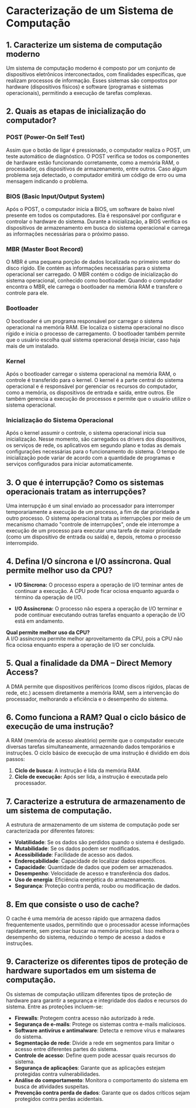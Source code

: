 # Caracterização de um Sistema de Computação

## 1. Caracterize um sistema de computação moderno

Um sistema de computação moderno é composto por um conjunto de dispositivos eletrônicos interconectados, com finalidades específicas, que realizam processos de informação. Esses sistemas são compostos por hardware (dispositivos físicos) e software (programas e sistemas operacionais), permitindo a execução de tarefas complexas.

## 2. Quais as etapas de inicialização do computador?

### POST (Power-On Self Test)

Assim que o botão de ligar é pressionado, o computador realiza o POST, um teste automático de diagnóstico. O POST verifica se todos os componentes de hardware estão funcionando corretamente, como a memória RAM, o processador, os dispositivos de armazenamento, entre outros. Caso algum problema seja detectado, o computador emitirá um código de erro ou uma mensagem indicando o problema.

### BIOS (Basic Input/Output System)

Após o POST, o computador inicia a BIOS, um software de baixo nível presente em todos os computadores. Ela é responsável por configurar e controlar o hardware do sistema. Durante a inicialização, a BIOS verifica os dispositivos de armazenamento em busca do sistema operacional e carrega as informações necessárias para o próximo passo.

### MBR (Master Boot Record)

O MBR é uma pequena porção de dados localizada no primeiro setor do disco rígido. Ele contém as informações necessárias para o sistema operacional ser carregado. O MBR contém o código de inicialização do sistema operacional, conhecido como bootloader. Quando o computador encontra o MBR, ele carrega o bootloader na memória RAM e transfere o controle para ele.

### Bootloader

O bootloader é um programa responsável por carregar o sistema operacional na memória RAM. Ele localiza o sistema operacional no disco rígido e inicia o processo de carregamento. O bootloader também permite que o usuário escolha qual sistema operacional deseja iniciar, caso haja mais de um instalado.

### Kernel

Após o bootloader carregar o sistema operacional na memória RAM, o controle é transferido para o kernel. O kernel é a parte central do sistema operacional e é responsável por gerenciar os recursos do computador, como a memória, os dispositivos de entrada e saída, entre outros. Ele também gerencia a execução de processos e permite que o usuário utilize o sistema operacional.

### Inicialização do Sistema Operacional

Após o kernel assumir o controle, o sistema operacional inicia sua inicialização. Nesse momento, são carregados os drivers dos dispositivos, os serviços de rede, os aplicativos em segundo plano e todas as demais configurações necessárias para o funcionamento do sistema. O tempo de inicialização pode variar de acordo com a quantidade de programas e serviços configurados para iniciar automaticamente.

## 3. O que é interrupção? Como os sistemas operacionais tratam as interrupções?

Uma interrupção é um sinal enviado ao processador para interromper temporariamente a execução de um processo, a fim de dar prioridade a outro processo. O sistema operacional trata as interrupções por meio de um mecanismo chamado "controle de interrupções", onde ele interrompe a execução de um processo para executar uma tarefa de maior prioridade (como um dispositivo de entrada ou saída) e, depois, retoma o processo interrompido.

## 4. Defina I/O síncrona e I/O assíncrona. Qual permite melhor uso da CPU?

- **I/O Síncrona:** O processo espera a operação de I/O terminar antes de continuar a execução. A CPU pode ficar ociosa enquanto aguarda o término da operação de I/O.
  
- **I/O Assíncrona:** O processo não espera a operação de I/O terminar e pode continuar executando outras tarefas enquanto a operação de I/O está em andamento. 

**Qual permite melhor uso da CPU?**  
A I/O assíncrona permite melhor aproveitamento da CPU, pois a CPU não fica ociosa enquanto espera a operação de I/O ser concluída.

## 5. Qual a finalidade da DMA – Direct Memory Access?

A DMA permite que dispositivos periféricos (como discos rígidos, placas de rede, etc.) acessem diretamente a memória RAM, sem a intervenção do processador, melhorando a eficiência e o desempenho do sistema.

## 6. Como funciona a RAM? Qual o ciclo básico de execução de uma instrução?

A RAM (memória de acesso aleatório) permite que o computador execute diversas tarefas simultaneamente, armazenando dados temporários e instruções. O ciclo básico de execução de uma instrução é dividido em dois passos:

1. **Ciclo de busca:** A instrução é lida da memória RAM.
2. **Ciclo de execução:** Após ser lida, a instrução é executada pelo processador.

## 7. Caracterize a estrutura de armazenamento de um sistema de computação.

A estrutura de armazenamento de um sistema de computação pode ser caracterizada por diferentes fatores:

- **Volatilidade**: Se os dados são perdidos quando o sistema é desligado.
- **Mutabilidade**: Se os dados podem ser modificados.
- **Acessibilidade**: Facilidade de acesso aos dados.
- **Endereçabilidade**: Capacidade de localizar dados específicos.
- **Capacidade**: Quantidade de dados que podem ser armazenados.
- **Desempenho**: Velocidade de acesso e transferência dos dados.
- **Uso de energia**: Eficiência energética do armazenamento.
- **Segurança**: Proteção contra perda, roubo ou modificação de dados.

## 8. Em que consiste o uso de cache?

O cache é uma memória de acesso rápido que armazena dados frequentemente usados, permitindo que o processador acesse informações rapidamente, sem precisar buscar na memória principal. Isso melhora o desempenho do sistema, reduzindo o tempo de acesso a dados e instruções.

## 9. Caracterize os diferentes tipos de proteção de hardware suportados em um sistema de computação.

Os sistemas de computação utilizam diferentes tipos de proteção de hardware para garantir a segurança e integridade dos dados e recursos do sistema. Entre as proteções incluem-se:

- **Firewalls**: Protegem contra acesso não autorizado à rede.
- **Segurança de e-mails**: Protege os sistemas contra e-mails maliciosos.
- **Software antivírus e antimalware**: Detecta e remove vírus e malwares do sistema.
- **Segmentação de rede**: Divide a rede em segmentos para limitar o acesso entre diferentes partes do sistema.
- **Controle de acesso**: Define quem pode acessar quais recursos do sistema.
- **Segurança de aplicações**: Garante que as aplicações estejam protegidas contra vulnerabilidades.
- **Análise do comportamento**: Monitora o comportamento do sistema em busca de atividades suspeitas.
- **Prevenção contra perda de dados**: Garante que os dados críticos sejam protegidos contra perdas acidentais.

